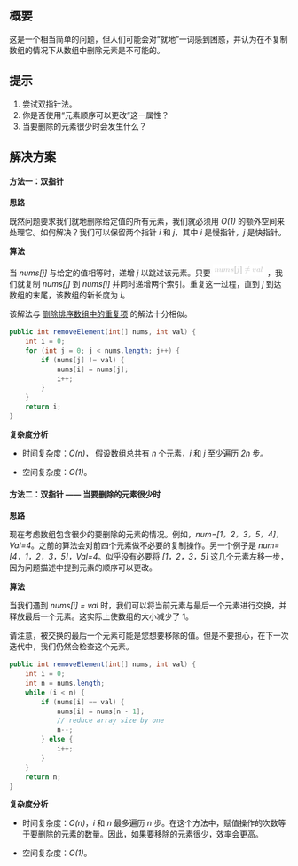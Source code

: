 ## 概要

这是一个相当简单的问题，但人们可能会对“就地”一词感到困惑，并认为在不复制数组的情况下从数组中删除元素是不可能的。

## 提示

1. 尝试双指针法。
2. 你是否使用“元素顺序可以更改”这一属性？
3. 当要删除的元素很少时会发生什么？

## 解决方案

#### 方法一：双指针

**思路**

既然问题要求我们就地删除给定值的所有元素，我们就必须用 *O(1)* 的额外空间来处理它。如何解决？我们可以保留两个指针 *i* 和 *j*，其中 *i* 是慢指针，*j* 是快指针。

**算法**

当 *nums[j]* 与给定的值相等时，递增 *j* 以跳过该元素。只要 ![nums\[j\]\neqval ](./p__nums_j__neq_val_.png) ，我们就复制 *nums[j]* 到 *nums[i]* 并同时递增两个索引。重复这一过程，直到 *j* 到达数组的末尾，该数组的新长度为 *i*。

该解法与 [删除排序数组中的重复项](https://leetcode-cn.com/problems/remove-duplicates-from-sorted-array/solution/shan-chu-pai-xu-shu-zu-zhong-de-zhong-fu-xiang-by-/) 的解法十分相似。

```java [eHwPxmkE-Java]
public int removeElement(int[] nums, int val) {
    int i = 0;
    for (int j = 0; j < nums.length; j++) {
        if (nums[j] != val) {
            nums[i] = nums[j];
            i++;
        }
    }
    return i;
}
```

**复杂度分析**

* 时间复杂度：*O(n)*，
假设数组总共有 *n* 个元素，*i* 和 *j* 至少遍历 *2n* 步。

* 空间复杂度：*O(1)*。




#### 方法二：双指针 —— 当要删除的元素很少时

**思路**

现在考虑数组包含很少的要删除的元素的情况。例如，*num=[1，2，3，5，4]，Val=4*。之前的算法会对前四个元素做不必要的复制操作。另一个例子是 *num=[4，1，2，3，5]，Val=4*。似乎没有必要将 *[1，2，3，5]* 这几个元素左移一步，因为问题描述中提到元素的顺序可以更改。

**算法**

当我们遇到 *nums[i] = val* 时，我们可以将当前元素与最后一个元素进行交换，并释放最后一个元素。这实际上使数组的大小减少了 1。

请注意，被交换的最后一个元素可能是您想要移除的值。但是不要担心，在下一次迭代中，我们仍然会检查这个元素。

```java [wZ9Qm3KS-Java]
public int removeElement(int[] nums, int val) {
    int i = 0;
    int n = nums.length;
    while (i < n) {
        if (nums[i] == val) {
            nums[i] = nums[n - 1];
            // reduce array size by one
            n--;
        } else {
            i++;
        }
    }
    return n;
}
```


**复杂度分析**

* 时间复杂度：*O(n)*，*i* 和 *n* 最多遍历 *n* 步。在这个方法中，赋值操作的次数等于要删除的元素的数量。因此，如果要移除的元素很少，效率会更高。


* 空间复杂度：*O(1)*。